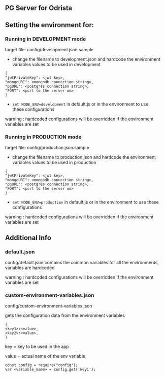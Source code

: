 ## PG Server for Odrista


## Setting the environment for:

### Running in DEVELOPMENT mode

target file: config/development.json.sample

- change the filename to development.json and hardcode the environment variables values to be used in development

```
{
"jwtPrivateKey": <jwt key>,
"mongoURI": <mongodb connection string>,
"pgURL": <postgres connection string>,
"PORT": <port to the server on>
}
```

- `set NODE_ENV=development` in default.js or in the environment to use these configurations

warning : hardcoded configurations will be overridden if the environment variables are set

### Running in PRODUCTION mode

target file: config/production.json.sample

- change the filename to production.json and hardcode the environment variables values to be used in production

```
{
"jwtPrivateKey": <jwt key>,
"mongoURI": <mongodb connection string>,
"pgURL": <postgres connection string>,
"PORT": <port to the server on>
}
```

- `set NODE_ENV=production` in default.js or in the environment to use these configurations

warning : hardcoded configurations will be overridden if the environment variables are set

## Additional Info

### default.json

config/default.json contains the common variables for all the environments, variables are hardcoded

warning : hardcoded configurations will be overridden if the environment variables are set

### custom-environment-variables.json

config/custom-environment-variables.json

gets the configuration data from the environment variables

```
{
<key1>:<value>,
<key2>:<value>,
}
```

key = key to be used in the app

value = actual name of the env variable

```
const config = require("config");
var <variable_name> = config.get('key1');
```
